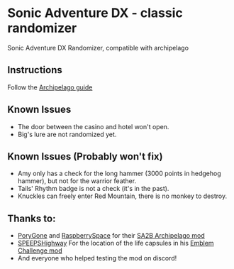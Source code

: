 # Sonic Adventure DX - classic randomizer

Sonic Adventure DX Randomizer, compatible with archipelago

## Instructions

Follow
the [Archipelago guide](https://github.com/ClassicSpeed/Archipelago/blob/sadx_initial_version/worlds/sadx/docs/setup_en.md)

## Known Issues

- The door between the casino and hotel won't open.
- Big's lure are not randomized yet.

## Known Issues (Probably won't fix)

- Amy only has a check for the long hammer (3000 points in hedgehog hammer), but not for the warrior feather.
- Tails' Rhythm badge is not a check (it's in the past).
- Knuckles can freely enter Red Mountain, there is no monkey to destroy.

## Thanks to:

- [PoryGone](https://github.com/PoryGone) and [RaspberrySpace](https://github.com/RaspberrySpace) for
  their [SA2B Archipelago mod](https://github.com/PoryGone/SA2B_Archipelago)
- [SPEEPSHighway](https://github.com/SPEEPSHighway) For the location of the life capsules in
  his [Emblem Challenge mod](https://gamebanana.com/mods/322761)
- And everyone who helped testing the mod on discord!